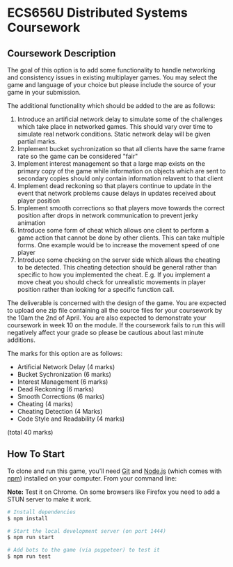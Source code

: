 # ECS656U Distributed Systems Coursework

## Coursework Description
The goal of this option is to add some functionality to handle networking and consistency issues in existing multiplayer games. You may select the game and language of your choice but please include the source of your game in your submission.

The additional functionality which should be added to the are as follows:
1. Introduce an artificial network delay to simulate some of the challenges which take place in networked games. This should vary over time to simulate real network conditions. Static network delay will be given partial marks.
2. Implement bucket sychronization so that all clients have the same frame rate so the game can be considered "fair"
3. Implement interest management so that a large map exists on the primary copy of the game while information on objects which are sent to secondary copies should only contain information relavent to that client
4. Implement dead reckoning so that players continue to update in the event that network problems cause delays in updates received about player position
5. Implement smooth corrections so that players move towards the correct position after drops in network communication to prevent jerky animation
6. Introduce some form of cheat which allows one client to perform a game action that cannot be done by other clients. This can take multiple forms. One example would be to increase the movement speed of one player
7. Introduce some checking on the server side which allows the cheating to be detected. This cheating detection should be general rather than specific to how you implemented the cheat. E.g. If you implement a move cheat you should check for unrealistic movements in player position rather than looking for a specific function call.

The deliverable is concerned with the design of the game. You are expected to upload one zip file containing all the source files for your coursework by the 10am the 2nd of April. You are also expected to demonstrate your coursework in week 10 on the module. If the coursework fails to run this will negatively affect your grade so please be cautious about last minute additions.

The marks for this option are as follows:
- Artificial Network Delay (4 marks)
- Bucket Sychronization (6 marks)
- Interest Management (6 marks)
- Dead Reckoning (6 marks)
- Smooth Corrections (6 marks)
- Cheating (4 marks)
- Cheating Detection (4 Marks)
- Code Style and Readability (4 marks)

(total 40 marks)


## How To Start

To clone and run this game, you'll need [Git](https://git-scm.com) and [Node.js](https://nodejs.org/en/download/) (which comes with [npm](http://npmjs.com)) installed on your computer. From your command line:

**Note:** Test it on Chrome. On some browsers like Firefox you need to add a STUN server to make it work.

```bash
# Install dependencies
$ npm install

# Start the local development server (on port 1444)
$ npm run start

# Add bots to the game (via puppeteer) to test it
$ npm run test
```
